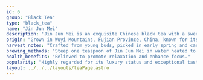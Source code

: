 ```yaml
---
id: 6
group: "Black Tea"
type: "black_tea"
name: "Jin Jun Mei"
description: "Jin Jun Mei is an exquisite Chinese black tea with a sweet, caramel-like flavor and golden-hued leaves."
origin: "Grown in Wuyi Mountains, Fujian Province, China, known for its small-batch production."
harvest_notes: "Crafted from young buds, picked in early spring and carefully processed by hand."
brewing_methods: "Steep one teaspoon of Jin Jun Mei in water heated to 90°C-95°C (194°F-203°F) for 2-3 minutes."
health_benefits: "Believed to promote relaxation and enhance focus."
popularity: "Highly regarded for its luxury status and exceptional taste."
layout: ../../../layouts/teaPage.astro
---
```


